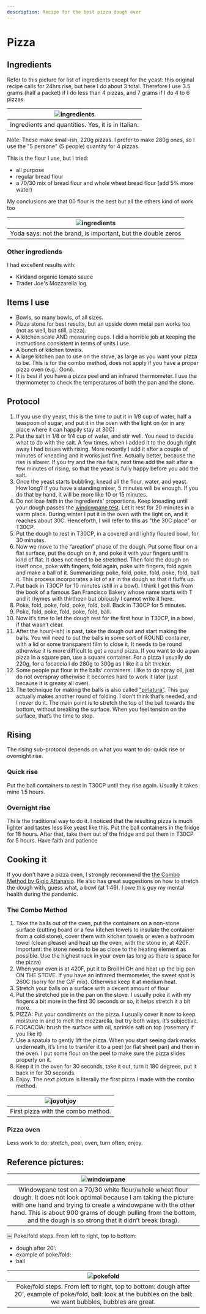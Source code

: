 ```yaml
---
description: Recipe for the best pizza dough ever
---
```


# Pizza

## Ingredients

Refer to this picture for list of ingredients except for the yeast: this original recipe calls for 24hrs rise, but here I do about 3 total. Therefore I use 3.5 grams (half a packet) if I do less than 4 pizzas, and 7 grams if I do 4 to 6 pizzas.

| ![ingredients](assets/ingredients.jpeg) |
|:--:|
| Ingredients and quantities. Yes, it is in Italian. |

Note: These make small-ish, 220g pizzas. I prefer to make 280g ones, so I use the "5 persone" (5 people) quantity for 4 pizzas.


This is the flour I use, but I tried:

* all purpose
* regular bread flour
* a 70/30 mix of bread flour and whole wheat bread flour (add 5% more water)

My conclusions are that 00 flour is the best but all the others kind of work too

| ![ingredients](assets/flour.jpeg) |
|:--:|
| Yoda says: not the brand, is important, but the double zeros |

### Other ingrediends

I had excellent results with:

* Kirkland organic tomato sauce
* Trader Joe's Mozzarella log

## Items I use

* Bowls, so many bowls, of all sizes.
* Pizza stone for best results, but an upside down metal pan works too (not as well, but still, pizza).
* A kitchen scale AND measuring cups. I did a horrible job at keeping the instructions consistent in terms of units I use.
* A bunch of kitchen towels.
* A large kitchen pan to use on the stove, as large as you want your pizza to be. This is for the combo method, does not apply if you have a proper pizza oven (e.g.: Ooni).
* It is best if you have a pizza peel and an infrared thermometer. I use the thermometer to check the temperatures of both the pan and the stone. 

## Protocol

1. If you use dry yeast, this is the time to put it in 1/8 cup of water, half a teaspoon of sugar, and put it in the oven with the light on (or in any place where it can happily stay at 30C)
2. Put the salt in 1/8 or 1/4 cup of water, and stir well. You need to decide what to do with the salt. A few times, when I added it to the dough right away I had issues with rising. More recently I add it after a couple of minutes of kneading and it works just fine. Actually better, because the rise is slower. If you try and the rise fails, next time add the salt after a few minutes of rising, so that the yeast is fully happy before you add the salt.
3. Once the yeast starts bubbling, knead all the flour, water, and yeast. How long? If you have a standing mixer, 5 minutes will be enough. If you do that by hand, it will be more like 10 or 15 minutes.
4. Do not lose faith in the ingredients’ proportions. Keep kneading until your dough passes the [windowpane test](https://www.thekitchn.com/bakers-techniques-how-to-do-th-70784). Let it rest for 20 minutes in a warm place. During winter I put it in the oven with the light on, and it reaches about 30C. Henceforth, I will refer to this as "the 30C place" or T30CP.
5. Put the dough to rest in T30CP, in a covered and lightly floured bowl, for 30 minutes.
6. Now we move to the “areation” phase of the dough. Put some flour on a flat surface, put the dough on it, and poke it with your fingers until is kind of flat. It does not need to be stretched. Then fold the dough on itself once, poke with fingers, fold again, poke with fingers, fold again and make a ball of it. Summarizing: poke, fold, poke, fold, poke, fold, ball it. This process incorporates a lot of air in the dough so that it fluffs up.
7. Put back in T30CP for 10 minutes (still in a bowl). I think I got this from the book of a famous San Francisco Bakery whose name starts with T and it rhymes with thirtheen but obiously I cannot write it here.
8. Poke, fold, poke, fold, poke, fold, ball. Back in T30CP for 5 minutes.
9. Poke, fold, poke, fold, poke, fold, ball.
10. Now it’s time to let the dough rest for the first hour in T30CP, in a bowl, if that wasn’t clear.
11. After the hour(-ish) is past, take the dough out and start making the balls. You will need to put the balls in some sort of ROUND container, with a lid or some transparent film to close it. It needs to be round otherwise it is more difficult to get a round pizza. If you want to do a pan pizza in a square pan, use a square container. For a pizza I usually do 220g, for a focaccia I do 280g to 300g as I like it a bit thicker.
12. Some people put flour in the balls’ containers. I like to do spray oil, just do not overspray otherwise it becomes hard to work it later (just because it is greasy all over).
13. The technique for making the balls is also called [“pirlatura”](https://www.youtube.com/watch?v=z4GgWcMNufM\&themeRefresh=1). This guy actually makes another round of folding. I don’t think that’s needed, and I never do it. The main point is to stretch the top of the ball towards the bottom, without breaking the surface. When you feel tension on the surface, that’s the time to stop.

## Rising

The rising sub-protocol depends on what you want to do: quick rise or overnight rise.

### Quick rise

Put the ball containers to rest in T30CP until they rise again. Usually it takes mine 1.5 hours.

### Overnight rise

Thi is the traditional way to do it. I noticed that the resulting pizza is much lighter and tastes less like yeast like this. 
Put the ball containers in the fridge for 18 hours. After that, take them out of the fridge and put them in T30CP for 5 hours. Have faith and patience

## Cooking it

If you don't have a pizza oven, I strongly recommend the [the Combo Method by Gigio Attanasio](https://www.youtube.com/watch?v=oGYadIZmloA). He also has great suggestions on how to stretch the dough with, guess what, a bowl (at 1:46). I owe this guy my mental health during the pandemic.

### The Combo Method

1. Take the balls out of the oven, put the containers on a non-stone surface (cutting board or a few kitchen towels to insulate the container from a cold stone), cover them with kitchen towels or even a bathroom towel (clean please) and heat up the oven, with the stone in, at 420F. Important: the stone needs to be as close to the heating element as possible. Use the highest rack in your oven (as long as there is space for the pizza)
2. When your oven is at 420F, put it to Broil HIGH and heat up the big pan ON THE STOVE. If you have an infrared thermometer, the sweet spot is 260C (sorry for the C/F mix). Otherwise keep it at medium heat.
3. Stretch your balls on a surface with a decent amount of flour
4. Put the stretched pie in the pan on the stove. I usually poke it with my fingers a bit more in the first 30 seconds or so, it helps stretch it a bit more.
5. PIZZA: Put your condiments on the pizza. I usually cover it now to keep moisture in and to melt the mozzarella, but try both ways, it’s subjective.
6. FOCACCIA: brush the surface with oil, sprinkle salt on top (rosemary if you like it)
7. Use a spatula to gently lift the pizza. When you start seeing dark marks underneath, it’s time to transfer it to a peel (or flat sheet pan) and then in the oven. I put some flour on the peel to make sure the pizza slides properly on it.
8. Keep it in the oven for 30 seconds, take it out, turn it 180 degrees, put it back in for 30 seconds.
9. Enjoy. The next picture is literally the first pizza I made with the combo method.

| ![joyohjoy](assets/firstpizza.jpeg) |
|:--:|
| First pizza with the combo method.|

### Pizza oven

Less work to do: stretch, peel, oven, turn often, enjoy.

## Reference pictures:

| ![windowpane](assets/windowpane.jpeg) |
|:--:|
| Windowpane test on a 70/30 white flour/whole wheat flour dough. It does not look optimal because I am taking the picture with one hand and trying to create a windowpane with the other hand. This is about 900 grams of dough pulling from the bottom, and the dough is so strong that it didn’t break (brag).|

￼
Poke/fold steps. From left to right, top to bottom: 

* dough after 20’:
* example of poke/fold:
* ball

| ![pokefold](assets/pokefold.png) |
|:--:|
| Poke/fold steps. From left to right, top to bottom: dough after 20’, example of poke/fold, ball: look at the bubbles on the ball: we want bubbles, bubbles are great. |


